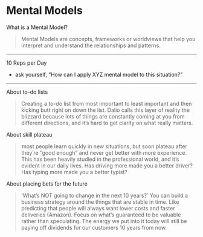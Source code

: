 # Mental Models

What is a Mental Model?
> Mental Models are concepts, frameworks or worldviews that help you interpret and understand the relationships and patterns.

---
10 Reps per Day

* ask yourself, “How can I apply XYZ mental model to this situation?”

--- 
About to-do lists
> Creating a to-do list from most important to least important and then kicking butt right on down the list. Dalio calls this layer of reality the blizzard because lots of things are constantly coming at you from different directions, and it’s hard to get clarity on what really matters.

About skill plateau
>  most people learn quickly in new situations, but soon plateau after they’re “good enough” and never get better with more experience. This has been heavily studied in the professional world, and it’s evident in our daily lives. Has driving more made you a better driver? Has typing more made you a better typist?

About placing bets for the future
>  ‘What’s NOT going to change in the next 10 years?’
You can build a business strategy around the things that are stable in time. Like predicting that people will always want lower costs and faster deliveries (Amazon).  Focus on what’s guaranteed to be valuable rather than speculating. The energy we put into it today will still be paying off dividends for our customers 10 years from now.
